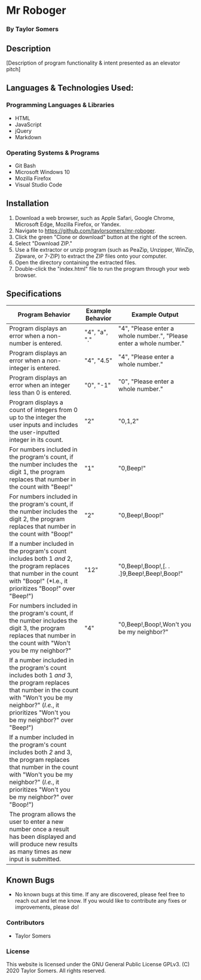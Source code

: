 # Mr Roboger

  ### By Taylor Somers

## Description

  [Description of program functionality & intent presented as an elevator pitch]

## Languages & Technologies Used:

  ### Programming Languages & Libraries
  * HTML
  * JavaScript
  * jQuery
  * Markdown

  ### Operating Systems & Programs
  * Git Bash
  * Microsoft Windows 10
  * Mozilla Firefox
  * Visual Studio Code

## Installation

  1. Download a web browser, such as Apple Safari, Google Chrome, Microsoft Edge, Mozilla Firefox, or Yandex.
  2. Navigate to https://github.com/taylorsomers/mr-roboger.
  3. Click the green "Clone or download" button at the right of the screen.
  4. Select "Download ZIP."
  5. Use a file extractor or unzip program (such as PeaZip, Unzipper, WinZip, Zipware, or 7-ZIP) to extract the ZIP files onto your computer.
  6. Open the directory containing the extracted files.
  7. Double-click the "index.html" file to run the program through your web browser.

## Specifications

  | Program Behavior | Example Behavior | Example Output |
  |---|---|---|
  | Program displays an error when a non-number is entered. | "4", "a", "." | "4", "Please enter a whole number.", "Please enter a whole number." |
  | Program displays an error when a non-integer is entered. | "4", "4.5" | "4", "Please enter a whole number." |
  | Program displays an error when an integer less than 0 is entered. | "0", "-1" | "0", "Please enter a whole number." |
  | Program displays a count of integers from 0 up to the integer the user inputs and includes the user-inputted integer in its count. | "2" | "0,1,2" |
  | For numbers included in the program's count, if the number includes the digit 1, the program replaces that number in the count with "Beep!" | "1" | "0,Beep!" |
  | For numbers included in the program's count, if the number includes the digit 2, the program replaces that number in the count with "Boop!" | "2" | "0,Beep!,Boop!" |
  | If a number included in the program's count includes both 1 *and* 2, the program replaces that number in the count with "Boop!" (*I.e., it prioritizes "Boop!" over "Beep!") | "12" | "0,Beep!,Boop!,[. . .]9,Beep!,Beep!,Boop!" |
  | For numbers included in the program's count, if the number includes the digit 3, the program replaces that number in the count with "Won't you be my neighbor?" | "4" | "0,Beep!,Boop!,Won't you be my neighbor?" |
  | If a number included in the program's count includes both 1 *and* 3, the program replaces that number in the count with "Won't you be my neighbor?" (*I.e.*, it prioritizes "Won't you be my neighbor?" over "Beep!") |  |  |
  | If a number included in the program's count includes both *2* and 3, the program replaces that number in the count with "Won't you be my neighbor?" (*I.e.*, it prioritizes "Won't you be my neighbor?" over "Boop!") |  |  |
  | The program allows the user to enter a new number once a result has been displayed and will produce new results as many times as new input is submitted. |  |  |

## Known Bugs

  * No known bugs at this time. If any are discovered, please feel free to reach out and let me know. If you would like to contribute any fixes or improvements, please do!

### Contributors

  * Taylor Somers

### License

This website is licensed under the GNU General Public License GPLv3. (C) 2020 Taylor Somers. All rights reserved.